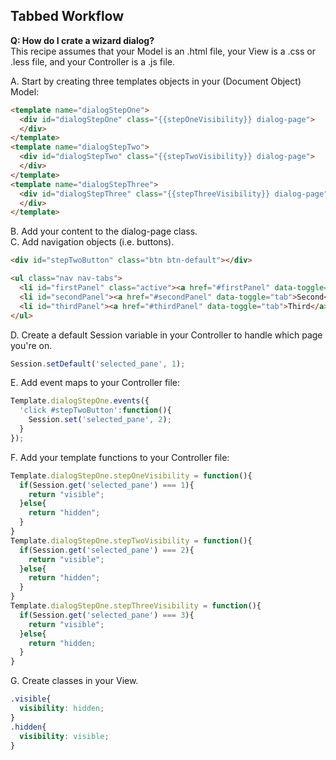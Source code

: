 ## Tabbed Workflow  

**Q:  How do I crate a wizard dialog?**  
This recipe assumes that your Model is an .html file, your View is a .css or .less file, and your Controller is a .js file.

A.  Start by creating three templates objects in your (Document Object) Model:

````html
<template name="dialogStepOne">
  <div id="dialogStepOne" class="{{stepOneVisibility}} dialog-page">
  </div>
</template>
<template name="dialogStepTwo">
  <div id="dialogStepTwo" class="{{stepTwoVisibility}} dialog-page">
  </div>
</template>
<template name="dialogStepThree">
  <div id="dialogStepThree" class="{{stepThreeVisibility}} dialog-page">
  </div>
</template>
````

B.  Add your content to the dialog-page class.  
C.  Add navigation objects (i.e. buttons).

````html
<div id="stepTwoButton" class="btn btn-default"></div>

<ul class="nav nav-tabs">
  <li id="firstPanel" class="active"><a href="#firstPanel" data-toggle="tab">First</a></li>
  <li id="secondPanel"><a href="#secondPanel" data-toggle="tab">Second</a></li>
  <li id="thirdPanel"><a href="#thirdPanel" data-toggle="tab">Third</a></li>
</ul>
````

D.  Create a default Session variable in your Controller to handle which page you're on.

````js
Session.setDefault('selected_pane', 1);
````

E.  Add event maps to your Controller file:

````js
Template.dialogStepOne.events({
  'click #stepTwoButton':function(){
    Session.set('selected_pane', 2);
  }
});
````

F.  Add your template functions to your Controller file:

````js
Template.dialogStepOne.stepOneVisibility = function(){
  if(Session.get('selected_pane') === 1){
    return "visible";
  }else{
    return "hidden";
  }
}
Template.dialogStepOne.stepTwoVisibility = function(){
  if(Session.get('selected_pane') === 2){
    return "visible";
  }else{
    return "hidden";
  }
}
Template.dialogStepOne.stepThreeVisibility = function(){
  if(Session.get('selected_pane') === 3){
    return "visible";
  }else{
    return "hidden;
  }
}
````

G.  Create classes in your View.

````css
.visible{
  visibility: hidden;
}
.hidden{
  visibility: visible;
}
````
